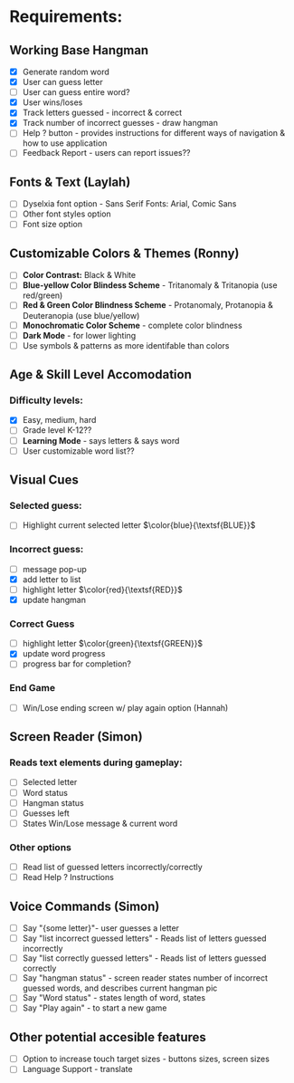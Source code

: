 # Requirements:
## Working Base Hangman
  - [X] Generate random word
  - [X] User can guess letter
  - [ ] User can guess entire word?
  - [X] User wins/loses
  - [X] Track letters guessed - incorrect & correct
  - [X] Track number of incorrect guesses - draw hangman
  - [ ] Help ? button - provides instructions for different ways of navigation & how to use application
  - [ ] Feedback Report - users can report issues??

## Fonts & Text (Laylah)
  - [ ] Dyselxia font option - Sans Serif Fonts: Arial, Comic Sans
  - [ ] Other font styles option
  - [ ] Font size option

## Customizable Colors & Themes (Ronny)
  - [ ] **Color Contrast:** Black & White
  - [ ] **Blue-yellow Color Blindess Scheme** - Tritanomaly & Tritanopia (use red/green)
  - [ ] **Red & Green Color Blindness Scheme** - Protanomaly, Protanopia & Deuteranopia (use blue/yellow)
  - [ ] **Monochromatic Color Scheme** - complete color blindness
  - [ ] **Dark Mode** - for lower lighting
  - [ ] Use symbols & patterns as more identifable than colors  

## Age & Skill Level Accomodation
### Difficulty levels:
  - [X] Easy, medium, hard
  - [ ] Grade level K-12??
  - [ ] **Learning Mode** - says letters & says word
  - [ ] User customizable word list??

## Visual Cues
### Selected guess:
  - [ ] Highlight current selected letter $\color{blue}{\textsf{BLUE}}$
### Incorrect guess:
  - [ ] message pop-up
  - [X] add letter to list
  - [ ] highlight letter $\color{red}{\textsf{RED}}$
  - [X] update hangman
### Correct Guess
  - [ ] highlight letter $\color{green}{\textsf{GREEN}}$
  - [X] update word progress
  - [ ] progress bar for completion?
### End Game
  - [ ] Win/Lose ending screen w/ play again option (Hannah)

## Screen Reader (Simon)
### Reads text elements during gameplay:
  - [ ] Selected letter
  - [ ] Word status
  - [ ] Hangman status
  - [ ] Guesses left
  - [ ] States Win/Lose message & current word
### Other options
  - [ ] Read list of guessed letters incorrectly/correctly
  - [ ] Read Help ? Instructions

## Voice Commands (Simon)
  - [ ] Say "{some letter}"- user guesses a letter
  - [ ] Say "list incorrect guessed letters" - Reads list of letters guessed incorrectly
  - [ ] Say "list correctly guessed letters" - Reads list of letters guessed correctly
  - [ ] Say "hangman status" - screen reader states number of incorrect guessed words, and describes current hangman pic
  - [ ] Say "Word status" - states length of word, states 
  - [ ] Say "Play again" - to start a new game
## Other potential accesible features
  - [ ] Option to increase touch target sizes - buttons sizes, screen sizes
  - [ ] Language Support - translate
